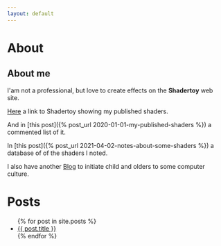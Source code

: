 ```yaml
---
layout: default
---
```

# About
## About me

I'am not a professional, but love to create effects on the **Shadertoy** web site.

[Here](https://www.shadertoy.com/user/sylvain69780) a link to Shadertoy showing my published shaders.

And in [this post]({% post_url 2020-01-01-my-published-shaders %}) a commented list of it.

In [this post]({% post_url 2021-04-02-notes-about-some-shaders %}) a database of of the shaders I noted.

I also have another [Blog](https://sylvain69780.github.io/digital-culture/) to initiate child and olders to some computer culture.

# Posts 

<ul>
  {% for post in site.posts %}
    <li>
      <a href="{{ post.url }}">{{ post.title }}</a>
    </li>
  {% endfor %}
</ul>

